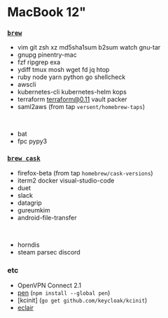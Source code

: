 MacBook 12"
========

### [`brew`]
- vim git zsh xz md5sha1sum b2sum watch gnu-tar
- gnupg pinentry-mac
- fzf ripgrep exa
- ydiff tmux mosh wget fd jq htop
- ruby node yarn python go shellcheck
- awscli
- kubernetes-cli kubernetes-helm kops
- terraform terraform@0.11 vault packer
- saml2aws (from tap `versent/homebrew-taps`)

&nbsp;

- bat
- fpc pypy3

### [`brew cask`]
- firefox-beta (from tap `homebrew/cask-versions`)
- iterm2 docker visual-studio-code
- duet
- slack
- datagrip
- gureumkim
- android-file-transfer

&nbsp;

- horndis
- steam parsec discord

### etc
- OpenVPN Connect 2.1
- [pen] (`npm install --global pen`)
- [kcinit] (`go get github.com/keycloak/kcinit`)
- [eclair](https://github.com/devsisters/eclair)

[`brew`]: http://brew.sh
[`brew cask`]: https://caskroom.github.io/
[pen]: https://github.com/utatti/pen

